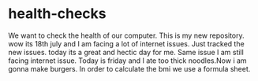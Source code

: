 # health-checks
We want to check the health of our computer.
This is my new repository.
wow its 18th july and I am facing a lot of internet issues.
Just tracked the new issues.
today its a great and hectic day for me.
Same issue I am still facing internet issue.
Today is friday and I ate too thick noodles.Now i am gonna make burgers.
In order to calculate the bmi we use a formula sheet.
